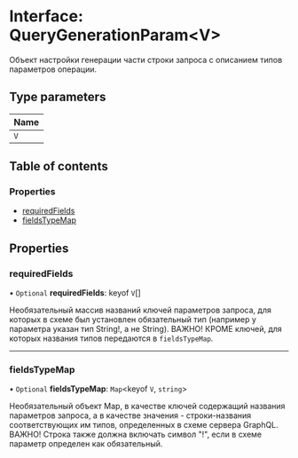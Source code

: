 # Interface: QueryGenerationParam<V\>

Объект настройки генерации части строки запроса с описанием типов параметров операции.

## Type parameters

| Name |
| :------ |
| `V` |

## Table of contents

### Properties

- [requiredFields](QueryGenerationParam.md#requiredfields)
- [fieldsTypeMap](QueryGenerationParam.md#fieldstypemap)

## Properties

### requiredFields

• `Optional` **requiredFields**: keyof `V`[]

Необязательный массив названий ключей параметров запроса, для которых в схеме был установлен обязательный тип
(например у параметра указан тип String!, а не String).
ВАЖНО! КРОМЕ ключей, для которых названия типов передаются в `fieldsTypeMap`.

___

### fieldsTypeMap

• `Optional` **fieldsTypeMap**: `Map`<keyof `V`, `string`\>

Необязательный объект Map, в качестве ключей содержащий названия параметров запроса,
а в качестве значения - строки-названия соответствующих им типов, определенных в схеме сервера GraphQL.
ВАЖНО! Строка также должна включать символ "!", если в схеме параметр определен как обязательный.
